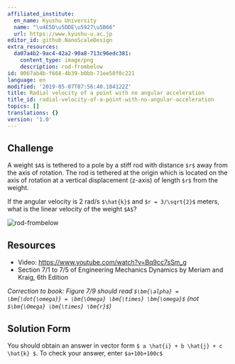 ```yaml
---
affiliated_institute:
  en_name: Kyushu University
  name: "\u4E5D\u5DDE\u5927\u5B66"
  url: https://www.kyushu-u.ac.jp
editor_id: github.NanoScaleDesign
extra_resources:
  da07a4b2-9ac4-42a2-90a8-713c96edc381:
    content_type: image/png
    description: rod-frombelow
id: 0067ab4b-f668-4b39-b0bb-71ee50f0c221
language: en
modified: '2019-05-07T07:56:40.184122Z'
title: Radial velocity of a point with no angular acceleration
title_id: radial-velocity-of-a-point-with-no-angular-acceleration
topics: []
translations: {}
version: '1.0'
---
```


## Challenge
A weight `$A$` is tethered to a pole by a stiff rod with distance `$r$` away from the axis of rotation. The rod is tethered at the origin which is located on the axis of rotation at a vertical displacement (z-axis) of length `$r$` from the weight.

If the angular velocity is 2 rad/s `$\hat{k}$` and `$r = 3/\sqrt{2}$` meters, what is the linear velocity of the weight `$A$`?

![rod-frombelow](/api/v0/teachers/github.NanoScaleDesign/resources/public/da07a4b2-9ac4-42a2-90a8-713c96edc381.png/da07a4b2-9ac4-42a2-90a8-713c96edc381.png)

## Resources
- Video: https://www.youtube.com/watch?v=Bq9cc7sSm_g
- Section 7/1 to 7/5 of Engineering Mechanics Dynamics by Meriam and Kraig, 6th Edition

*Correction to book: Figure 7/9 should read `$\bm{\alpha} = \bm{\dot{\omega}} = \bm{\Omega} \bm{\times} \bm{\omega}$` (not `$\bm{\Omega} \bm{\times} \bm{r}$`)*



## Solution Form
You should obtain an answer in vector form `$ a \hat{i} + b \hat{j} + c \hat{k} $`.
To check your answer, enter `$a+10b+100c$`
